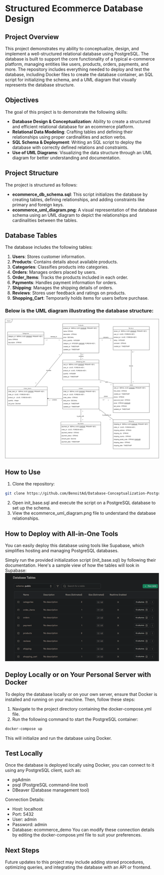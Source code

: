# Structured Ecommerce Database Design
## Project Overview
This project demonstrates my ability to conceptualize, design, and implement a well-structured relational database using PostgreSQL. The database is built to support the core functionality of a typical e-commerce platform, managing entities like users, products, orders, payments, and more. The repository includes everything needed to deploy and test the database, including Docker files to create the database container, an SQL script for initializing the schema, and a UML diagram that visually represents the database structure.

## Objectives
The goal of this project is to demonstrate the following skills:

- **Database Design & Conceptualization**: Ability to create a structured and efficient relational database for an ecommerce platform.
- **Relational Data Modeling**: Crafting tables and defining their relationships using proper cardinalities and action verbs.
- **SQL Schema & Deployment**: Writing an SQL script to deploy the database with correctly defined relations and constraints.
- **Use of UML Diagrams**: Visualizing the data structure through an UML diagram for better understanding and documentation.

## Project Structure
The project is structured as follows:

- **ecommerce_db_schema.sql**: This script initializes the database by creating tables, defining relationships, and adding constraints like primary and foreign keys.
- **ecommerce_uml_diagram.png**: A visual representation of the database schema using an UML diagram to depict the relationships and cardinalities between the tables.

## Database Tables
The database includes the following tables:

  1) **Users**: Stores customer information.
  2) **Products**: Contains details about available products.
  3) **Categories**: Classifies products into categories.
  4) **Orders**: Manages orders placed by users.
  5) **Order_Items**: Tracks the products included in each order.
  6) **Payments**: Handles payment information for orders.
  7) **Shipping**: Manages the shipping details of orders.
  8) **Reviews**: Stores user feedback and ratings on products.
  9) **Shopping_Cart**: Temporarily holds items for users before purchase.

### Below is the UML diagram illustrating the database structure:
![UML database modelisation drawio](ressources/UML%20database%20modelisation.png)

## How to Use
  1) Clone the repository:
```bash
git clone https://github.com/BenoitAd/Database-Conceptualization-PostgreSQL.git
```
  2) Open init_base.sql and execute the script on a PostgreSQL database to set up the schema.
  3) View the ecommerce_uml_diagram.png file to understand the database relationships.

## How to Deploy with All-in-One Tools
You can easily deploy this database using tools like Supabase, which simplifies hosting and managing PostgreSQL databases. 

Simply run the provided initialization script (init_base.sql) by following their documentation. Here's a sample view of how the tables will look in Supabase:
![Supabase table view](ressources/supabase_table_view.png)

## Deploy Locally or on Your Personal Server with Docker
To deploy the database locally or on your own server, ensure that Docker is installed and running on your machine. Then, follow these steps:

  1) Navigate to the project directory containing the docker-compose.yml file.
  2) Run the following command to start the PostgreSQL container:
```bash 
docker-compose up
```
This will initialize and run the database using Docker.

## Test Locally
Once the database is deployed locally using Docker, you can connect to it using any PostgreSQL client, such as:

  - pgAdmin
  - psql (PostgreSQL command-line tool)
  - DBeaver (Database management tool)

Connection Details:
  - Host: localhost
  - Port: 5432
  - User: admin
  - Password: admin
  - Database: ecommerce_demo
You can modify these connection details by editing the docker-compose.yml file to suit your preferences.

## Next Steps
Future updates to this project may include adding stored procedures, optimizing queries, and integrating the database with an API or frontend.
